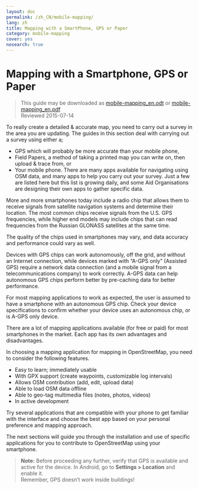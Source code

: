 ```yaml
---
layout: doc
permalink: /zh_CN/mobile-mapping/
lang: zh
title: Mapping with a SmartPhone, GPS or Paper
category: mobile-mapping
cover: yes
nosearch: true
---
```


Mapping with a Smartphone, GPS or Paper
=============================

> This guide may be downloaded as [mobile-mapping_en.odt](/files/mobile-mapping_en.odt) or [mobile-mapping_en.pdf](/files/mobile-mapping_en.pdf)  
> Reviewed 2015-07-14  

To really create a detailed & accurate map, you need to carry out a survey in the area you are updating. The guides in this section deal with  carrying out a survey using either a;  

- GPS  which will probably be more accurate than your mobile phone,  
- Field Papers, a method of taking a printed map you can write on, then upload & trace from, or  
- Your mobile phone. There are many apps available for navigating using OSM data, and many apps to help you carry out your survey. Just a few are listed here but this list is growing daily, and some Aid Organisations are designing their own apps to gather specific data.  

More and more smartphones today include a radio chip that allows them to receive signals from satellite navigation systems and determine their location. The most common chips receive signals from the U.S. GPS frequencies, while higher end models may include chips that can read frequencies from the Russian GLONASS satellites at the same time.  

The quality of the chips used in smartphones may vary, and data accuracy and performance could vary as well.  

Devices with GPS chips can work autonomously, off the grid, and without an Internet connection, while devices marked with “A-GPS only” (Assisted GPS) require a network data connection (and a mobile signal from a telecommunications company) to work correctly. A-GPS data can help autonomous GPS chips perform better by pre-caching data for better performance.  

For most mapping applications to work as expected, the user is assumed to have a smartphone with an autonomous GPS chip. Check your device specifications to confirm whether your device uses an autonomous chip, or is A-GPS only device.  

There are a lot of mapping applications available (for free or paid) for most smartphones in the market. Each app has its own advantages and disadvantages.  

In choosing a mapping application for mapping in OpenStreetMap, you need to consider the following features.  

- Easy to learn; immediately usable  
- With GPX support (create waypoints, customizable log intervals)  
- Allows OSM contribution (add, edit, upload data)  
- Able to load OSM data offline  
- Able to geo-tag multimedia files (notes, photos, videos)  
- In active development  

Try several applications that are compatible with your phone to get familiar with the interface and choose the best app based on your personal preference and mapping approach.

<!-- Commenting for now since tables doesn't look very nice!

Recommended Applications for Smartphones / PDAs
-----------------------------------------------------

| Application      | Usage  | Android  | Blackberry | iOS     | Windows |
| ---------------- | :----: | :------: | :--------: | :-----: | :-----: |
| Geopaparazzi     | m      | O        |            |         |         |
| GPS Essentials   | m      | O        |            |         |         |
| MapZen           | m:p    | O        |            | O       |         |
| Open GPS Tracker | m      | O        |            |         |         |
| OruxMaps         | m      | O        |            |         |         |
| OSMAnd           | m:n:p  | O        | O          | D       |         |
| OSMTracker       | m      | O        |            |         | O       |
| Vespucci         | m:f    | O        |            |         |         |

O - supported, D - under development, m - mapping, n - navigation, p - POI editor, f - full editor

 -->

The next sections will guide you through the installation and use of specific applications for you to contribute to OpenStreetMap using your smartphone.

> **Note:** Before proceeding any further, verify that GPS is available and active for the device. In Android, go to **Settings \> Location** and enable it.  
> Remember, GPS doesn’t work inside buildings!
